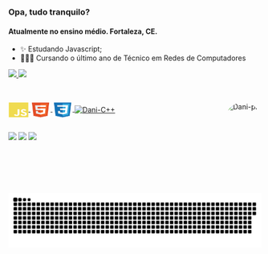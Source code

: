### Opa, tudo tranquilo?

#### Atualmente no ensino médio. Fortaleza, CE.

- ✨ Estudando Javascript;
- 👨🏽‍💻 Cursando o último ano de Técnico em Redes de Computadores

<div align="left">
  <a href="https://github.com/nieelsz">
  <img height="180em" src="https://github-readme-stats.vercel.app/api?username=nieelsz&show_icons=true&theme=dark&include_all_commits=true&count_private=true"/>
  <img height="180em" src="https://github-readme-stats.vercel.app/api/top-langs/?username=nieelsz&layout=compact&langs_count=7&theme=dark"/>
</div>

  ##
  
  <div style="display: inline_block"><br>
  <img align="center" alt="Dani-Js" height="30" width="40" src="https://raw.githubusercontent.com/devicons/devicon/master/icons/javascript/javascript-plain.svg">
  <img align="center" alt="Dani-HTML" height="30" width="40" src="https://raw.githubusercontent.com/devicons/devicon/master/icons/html5/html5-original.svg">
  <img align="center" alt="Dani-CSS" height="30" width="40" src="https://raw.githubusercontent.com/devicons/devicon/master/icons/css3/css3-original.svg">
  <img align="center" alt="Dani-C++" height="30" width="40" src="https://cdn.jsdelivr.net/gh/devicons/devicon/icons/cplusplus/cplusplus-original.svg" />
  <img align="right" alt="Dani-pic" height="180" style="border-radius:50px;" src="https://i.imgur.com/ZkVZsB5.png">
</div>

   
  ##
 
<div> 
   <a href="https://instagram.com/nieelsz" target="_blank"><img src="https://img.shields.io/badge/-Instagram-%23E4405F?style=for-the-badge&logo=instagram&logoColor=white" target="_blank"></a>
  <a href="https://www.linkedin.com/in/danielrmmelo/" target="_blank"><img src="https://img.shields.io/badge/-LinkedIn-%230077B5?style=for-the-badge&logo=linkedin&logoColor=white" target="_blank"></a> 
  <!-- <a href="https://discord.gg/pDbY76q8Qf" target="_blank"><img src="https://img.shields.io/badge/Discord-7289DA?style=for-the-badge&logo=discord&logoColor=white" target="_blank"></a>-->
  <a href = "mailto:nielmarquesz@gmail.com"><img src="https://img.shields.io/badge/-Gmail-%23333?style=for-the-badge&logo=gmail&logoColor=white" target="_blank"></a>
 
  ![Snake animation](https://github.com/nieelsz/nieelsz/blob/output/github-contribution-grid-snake.svg)
 
</div>


